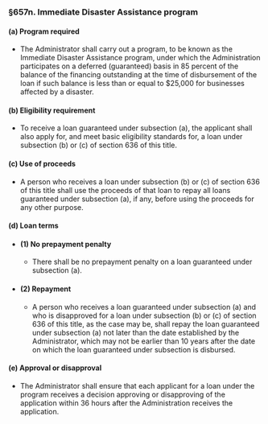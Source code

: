 ### §657n. Immediate Disaster Assistance program
#### (a) Program required
* The Administrator shall carry out a program, to be known as the Immediate Disaster Assistance program, under which the Administration participates on a deferred (guaranteed) basis in 85 percent of the balance of the financing outstanding at the time of disbursement of the loan if such balance is less than or equal to $25,000 for businesses affected by a disaster.

#### (b) Eligibility requirement
* To receive a loan guaranteed under subsection (a), the applicant shall also apply for, and meet basic eligibility standards for, a loan under subsection (b) or (c) of section 636 of this title.

#### (c) Use of proceeds
* A person who receives a loan under subsection (b) or (c) of section 636 of this title shall use the proceeds of that loan to repay all loans guaranteed under subsection (a), if any, before using the proceeds for any other purpose.

#### (d) Loan terms
* #### (1) No prepayment penalty
  * There shall be no prepayment penalty on a loan guaranteed under subsection (a).

* #### (2) Repayment
  * A person who receives a loan guaranteed under subsection (a) and who is disapproved for a loan under subsection (b) or (c) of section 636 of this title, as the case may be, shall repay the loan guaranteed under subsection (a) not later than the date established by the Administrator, which may not be earlier than 10 years after the date on which the loan guaranteed under subsection is disbursed.

#### (e) Approval or disapproval
* The Administrator shall ensure that each applicant for a loan under the program receives a decision approving or disapproving of the application within 36 hours after the Administration receives the application.